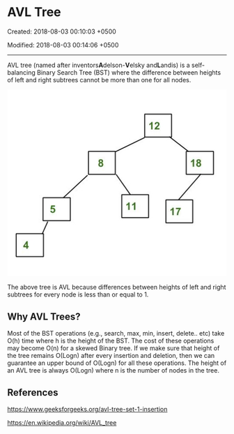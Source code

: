 # AVL Tree

Created: 2018-08-03 00:10:03 +0500

Modified: 2018-08-03 00:14:06 +0500

---

AVL tree (named after inventors**A**delson-**V**elsky and**L**andis) is a self-balancing Binary Search Tree (BST) where the difference between heights of left and right subtrees cannot be more than one for all nodes.

![12 18 ](media/AVL-Tree-image1.jpg)

The above tree is AVL because differences between heights of left and right subtrees for every node is less than or equal to 1.

## Why AVL Trees?

Most of the BST operations (e.g., search, max, min, insert, delete.. etc) take O(h) time where h is the height of the BST. The cost of these operations may become O(n) for a skewed Binary tree. If we make sure that height of the tree remains O(Logn) after every insertion and deletion, then we can guarantee an upper bound of O(Logn) for all these operations. The height of an AVL tree is always O(Logn) where n is the number of nodes in the tree.

## References

<https://www.geeksforgeeks.org/avl-tree-set-1-insertion>

<https://en.wikipedia.org/wiki/AVL_tree>
